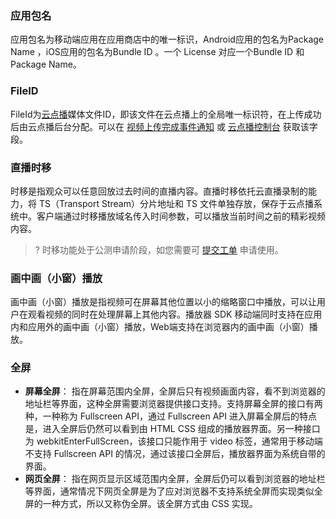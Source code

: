 ### 应用包名
应用包名为移动端应用在应用商店中的唯一标识，Android应用的包名为Package Name ，iOS应用的包名为Bundle ID 。一个 License 对应一个Bundle ID 和 Package Name。

### FileID
FileId为[云点播](https://cloud.tencent.com/document/product/266)媒体文件ID，即该文件在云点播上的全局唯一标识符，在上传成功后由云点播后台分配。可以在 [视频上传完成事件通知](https://cloud.tencent.com/document/product/266/7830) 或 [云点播控制台](https://console.cloud.tencent.com/vod/media) 获取该字段。


### 直播时移
时移是指观众可以任意回放过去时间的直播内容。直播时移依托云直播录制的能力，将 TS（Transport Stream）分片地址和 TS 文件单独存放，保存于云点播系统中。客户端通过时移播放域名传入时间参数，可以播放当前时间之前的精彩视频内容。

>? 时移功能处于公测申请阶段，如您需要可 [提交工单](https://console.cloud.tencent.com/workorder) 申请使用。

### 画中画（小窗）播放
画中画（小窗）播放是指视频可在屏幕其他位置以小的缩略窗口中播放，可以让用户在观看视频的同时在处理屏幕上其他内容。播放器 SDK 移动端同时支持在应用内和应用外的画中画（小窗）播放，Web端支持在浏览器内的画中画（小窗）播放。

### 全屏
- **屏幕全屏**：
指在屏幕范围内全屏，全屏后只有视频画面内容，看不到浏览器的地址栏等界面，这种全屏需要浏览器提供接口支持。支持屏幕全屏的接口有两种，一种称为 Fullscreen API，通过 Fullscreen API 进入屏幕全屏后的特点是，进入全屏后仍然可以看到由 HTML CSS 组成的播放器界面。另一种接口为 webkitEnterFullScreen，该接口只能作用于 video 标签，通常用于移动端不支持 Fullscreen API 的情况，通过该接口全屏后，播放器界面为系统自带的界面。
- **网页全屏**：
指在网页显示区域范围内全屏，全屏后仍可以看到浏览器的地址栏等界面，通常情况下网页全屏是为了应对浏览器不支持系统全屏而实现类似全屏的一种方式，所以又称伪全屏。该全屏方式由 CSS 实现。
